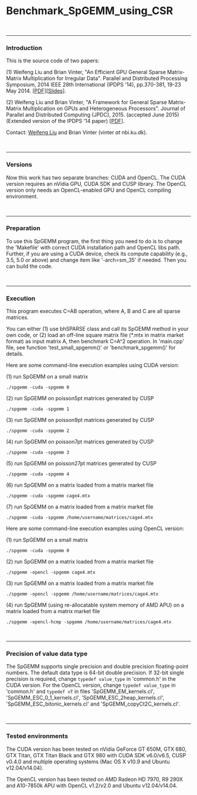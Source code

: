 # Benchmark_SpGEMM_using_CSR

<br><hr>
<h3>Introduction</h3>

This is the source code of two papers:

(1) Weifeng Liu and Brian Vinter, "An Efficient GPU General Sparse Matrix-Matrix Multiplication for Irregular Data". 
Parallel and Distributed Processing Symposium, 2014 IEEE 28th International (IPDPS '14), pp.370-381, 19-23 May 2014. [<a href="http://www.nbi.dk/~weifeng/papers/SpGEMM_Liu_ipdps14.pdf">PDF</a>][<a href="http://www.nbi.dk/~weifeng/slides/SpGEMM_Liu_ipdps14_slides.pptx">Slides</a>].

(2) Weifeng Liu and Brian Vinter, "A Framework for General Sparse Matrix-Matrix Multiplication on GPUs and Heterogeneous Processors". Journal of Parallel and Distributed Computing (JPDC), 2015. (accepted June 2015) (Extended version of the IPDPS '14 paper) [<a href="http://www.nbi.dk/~weifeng/papers/SpGEMM_Liu_jpdc.pdf">PDF</a>].

Contact: <a href="http://www.nbi.dk/~weifeng/">Weifeng Liu</a> and Brian Vinter (vinter _at_ nbi.ku.dk).

<br><hr>
<h3>Versions</h3>

Now this work has two separate branches: CUDA and OpenCL. The CUDA version requires an nVidia GPU, CUDA SDK and CUSP library. The OpenCL version only needs an OpenCL-enabled GPU and OpenCL compiling environment. 

<br><hr>
<h3>Preparation</h3>

To use this SpGEMM program, the first thing you need to do is to change the 'Makefile' with correct CUDA installation path and OpenCL libs path. Further, if you are using a CUDA device, check its compute capability (e.g., 3.5, 5.0 or above) and change item like '-arch=sm_35' if needed. Then you can build the code.

<br><hr>
<h3>Execution</h3>

This program executes C=AB operation, where A, B and C are all sparse matrices. 

You can either (1) use bhSPARSE class and call its SpGEMM method in your own code, or (2) load an off-line square matrix file (*.mtx in matrix market format) as input matrix A, then benchmark C=A^2 operation. In 'main.cpp' file, see function 'test_small_spgemm()' or 'benchmark_spgemm()' for details.

Here are some command-line execution examples using CUDA version:

(1) run SpGEMM on a small matrix

`./spgemm -cuda -spgemm 0`

(2) run SpGEMM on poisson5pt matrices generated by CUSP

`./spgemm -cuda -spgemm 1`

(3) run SpGEMM on poisson9pt matrices generated by CUSP

`./spgemm -cuda -spgemm 2`

(4) run SpGEMM on poisson7pt matrices generated by CUSP

`./spgemm -cuda -spgemm 3`

(5) run SpGEMM on poisson27pt matrices generated by CUSP

`./spgemm -cuda -spgemm 4`

(6) run SpGEMM on a matrix loaded from a matrix market file

`./spgemm -cuda -spgemm cage4.mtx`

(7) run SpGEMM on a matrix loaded from a matrix market file

`./spgemm -cuda -spgemm /home/username/matrices/cage4.mtx`


Here are some command-line execution examples using OpenCL version:

(1) run SpGEMM on a small matrix

`./spgemm -cuda -spgemm 0`

(2) run SpGEMM on a matrix loaded from a matrix market file

`./spgemm -opencl -spgemm cage4.mtx`

(3) run SpGEMM on a matrix loaded from a matrix market file

`./spgemm -opencl -spgemm /home/username/matrices/cage4.mtx`

(4) run SpGEMM (using re-allocatable system memory of AMD APU) on a matrix loaded from a matrix market file

`./spgemm -opencl-hcmp -spgemm /home/username/matrices/cage4.mtx`

<br><hr>
<h3>Precision of value data type</h3>

The SpGEMM supports single precision and double precision floating-point numbers. The default data type is 64-bit double precision. If 32-bit single precision is required, change `typedef value_type` in 'common.h' in the CUDA version. For the OpenCL version, change `typedef value_type` in 'common.h' and `typedef vT` in files 'SpGEMM_EM_kernels.cl', 'SpGEMM_ESC_0_1_kernels.cl', 'SpGEMM_ESC_2heap_kernels.cl', 'SpGEMM_ESC_bitonic_kernels.cl' and 'SpGEMM_copyCt2C_kernels.cl'.

<br><hr>
<h3>Tested environments</h3>

The CUDA version has been tested on nVidia GeForce GT 650M, GTX 680, GTX Titan, GTX Titan Black and GTX 980 with CUDA SDK v6.0/v6.5, CUSP v0.4.0 and multiple operating systems (Mac OS X v10.9 and Ubuntu v12.04/v14.04).

The OpenCL version has been tested on AMD Radeon HD 7970, R9 290X and A10-7850k APU with OpenCL v1.2/v2.0 and Ubuntu v12.04/v14.04.
